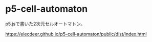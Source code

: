# p5-cell-automaton
p5.jsで書いた2次元セルオートマトン。

https://elecdeer.github.io/p5-cell-automaton/public/dist/index.html
